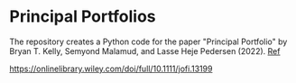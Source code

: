 # Principal Portfolios

The repository creates a Python code for the paper "Principal Portfolio" by Bryan T. Kelly, Semyond Malamud, and Lasse Heje Pedersen (2022). [Ref]([https://link-url-here.org](https://onlinelibrary.wiley.com/doi/full/10.1111/jofi.13199))

https://onlinelibrary.wiley.com/doi/full/10.1111/jofi.13199
